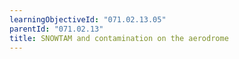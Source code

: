 ```yaml
---
learningObjectiveId: "071.02.13.05"
parentId: "071.02.13"
title: SNOWTAM and contamination on the aerodrome
---
```

